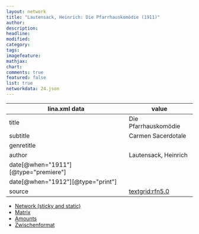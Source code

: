 ```yaml
---
layout: network
title: "Lautensack, Heinrich: Die Pfarrhauskomödie (1911)"
author:
description:
headline:
modified:
category:
tags:
imagefeature: 
mathjax: 
chart: 
comments: true
featured: false
list: true
networkdata: 24.json
---
```

lina.xml data  | value
------------- | -------------
title|Die Pfarrhauskomödie
subtitle|Carmen Sacerdotale
genretitle|
author|Lautensack, Heinrich
date[@when="1911"][@type="premiere"]|
date[@when="1912"][@type="print"]|
source|[textgrid:rfn5.0](https://textgridlab.org/1.0/tgcrud-public/rest/textgrid:rfn5.0/data)



* [Network (sticky and static)](/network24)
* [Matrix](/matrix24)
* [Amounts](/amounts24)
* [Zwischenformat](/lina24 )

